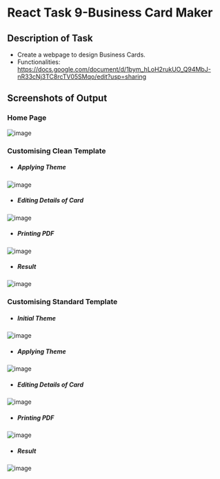 # React Task 9-Business Card Maker

## Description of Task

- Create a webpage to design Business Cards.
- Functionalities:  https://docs.google.com/document/d/1bym_hLoH2rukUO_Q94MbJ-nR33cNj3TC8rcTV05SMqo/edit?usp=sharing



## Screenshots of Output
### Home Page
![image](https://user-images.githubusercontent.com/127377501/228157652-14127b55-142e-482a-8bbf-fcd44032ed03.png)


### Customising Clean Template

- ##### Applying Theme
![image](https://user-images.githubusercontent.com/127377501/228157970-647b319a-c11e-4c6e-940f-9e6a951ba12f.png)
- ##### Editing Details of Card
![image](https://user-images.githubusercontent.com/127377501/228158322-4c587356-921a-48e8-b898-9afa1ed138eb.png)
- ##### Printing PDF
![image](https://user-images.githubusercontent.com/127377501/228160330-1694dc56-4822-431a-adff-b23590d7f659.png)
- ##### Result 
![image](https://user-images.githubusercontent.com/127377501/228160431-54d773c5-8c2a-485b-98da-837d966ced8e.png)
 
 
 
 
### Customising Standard Template
- ##### Initial Theme
![image](https://user-images.githubusercontent.com/127377501/228160732-2d0a00a9-96ff-4a2f-ac74-d34f200604aa.png)
- ##### Applying Theme
![image](https://user-images.githubusercontent.com/127377501/228160955-d57fa668-8bf3-42f1-b707-ba6a7d210d71.png)
- ##### Editing Details of Card
![image](https://user-images.githubusercontent.com/127377501/228161121-a58b17de-bfb3-42b6-a01b-2b8269a2fb17.png)
- ##### Printing PDF
![image](https://user-images.githubusercontent.com/127377501/228161161-4b14c6d9-7244-4a06-92ce-abd738c53375.png)
- ##### Result 
![image](https://user-images.githubusercontent.com/127377501/228161263-2fdfac0f-b9ff-4048-bd58-37b6b0ab6176.png)
 
